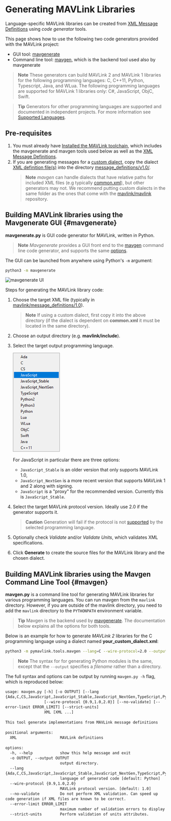 # Generating MAVLink Libraries

Language-specific MAVLink libraries can be created from [XML Message Definitions](../messages/README.md) using *code generator* tools.

This page shows how to use the following two code generators provided with the MAVLink project:
- GUI tool: [mavgenerate](#mavgenerate)
- Command line tool: [mavgen](#mavgen), which is the backend tool used also by mavgenerate

> **Note** These generators can build MAVLink 2 and MAVLink 1 libraries for the following programming languages: C, C++11, Python, Typescript, Java, and WLua. The following programming languages are supported for MAVLink 1 libraries only: C#, JavaScript, ObjC, Swift.

<span></span>
> **Tip** Generators for other programming languages are supported and documented in independent projects.
  For more information see [Supported Languages](../README.md#supported_languages).


## Pre-requisites

1. You must already have [Installed the MAVLink toolchain](../getting_started/installation.md), which includes the mavgenerate and mavgen tools used below as well as the [XML Message Definitions](../messages/README.md).
1. If you are generating messages for a [custom dialect](../messages/README.md#dialects), copy the dialect [XML definition file(s)](../messages/README.md#xml-definition-files--dialects) into the directory [message_definitions/v1.0/](https://github.com/mavlink/mavlink/tree/master/message_definitions/v1.0).
   > **Note** *mavgen* can handle dialects that have relative paths for included XML files (e.g typically [common.xml](../messages/common.md)), but other generators may not. 
     We recommend putting custom dialects in the same folder as the ones that come with the [mavlink/mavlink](https://github.com/mavlink/mavlink) repository.

## Building MAVLink libraries using the Mavgenerate GUI {#mavgenerate}

**mavgenerate.py** is GUI code generator for MAVLink, written in Python.

> **Note** *Mavgenerate* provides a GUI front end to the [mavgen](#mavgen) command line code generator, and supports the same [options](#mavgen_options).

The GUI can be launched from anywhere using Python's `-m` argument:

```sh
python3 -m mavgenerate
```

![mavgenerate UI](../../assets/mavgen/mavlink_generator.png)

Steps for generating the MAVLink library code:
1. Choose the target XML file (typically in [mavlink/message_definitions/1.0](https://github.com/mavlink/mavlink/tree/master/message_definitions/v1.0)).

   > **Note** If using a custom dialect, first copy it into the above directory (if the dialect is dependent on **common.xml** it must be located in the same directory).
1. Choose an output directory (e.g. **mavlink/include**).
1. Select the target output programming language.

   ![mavgenerate UI - language list](../../assets/mavgen/malink_gen_ui_languages.png)
   
   For JavaScript in particular there are three options:
     - `JavaScript_Stable` is an older version that only supports MAVLink 1.0,
     - `JavaScript_NextGen` is a more recent version that supports MAVLink 1 and 2 along with signing.
     - `JavaScript` is a "proxy" for the recommended version. Currently this is `JavaScript_Stable`.

1. Select the target MAVLink protocol version. Ideally use 2.0 if the generator supports it.
   > **Caution** Generation will fail if the protocol is not [supported](../README.md#supported_languages) by the selected programming language.

1. Optionally check *Validate* and/or  *Validate Units*, which validates XML specifications.

1. Click **Generate** to create the source files for the MAVLink library and the chosen dialect.


## Building MAVLink libraries using the Mavgen Command Line Tool {#mavgen}

**mavgen.py** is a command line tool for generating MAVLink libraries for various programming languages.
You can run mavgen from the `mavlink` directory. However, if you are outside of the mavlink directory, you need to add the `mavlink` directory to the `PYTHONPATH` environment variable.

> **Tip** Mavgen is the backend used by [mavgenerate](#mavgenerate). The documentation below explains all the options for both tools.

Below is an example for how to generate *MAVLink 2* libraries for the C programming language using a dialect named **your_custom_dialect.xml**:

```sh
python3 -m pymavlink.tools.mavgen --lang=C --wire-protocol=2.0 --output=generated/include/mavlink/v2.0 message_definitions/v1.0/your_custom_dialect.xml
```

> **Note** The syntax for for generating Python modules is the same, except that the `--output` specifies a *filename* rather than a directory.
  <!-- https://github.com/ArduPilot/pymavlink/issues/203 -->

<span id="mavgen_options"></span>
The full syntax and options can be output by running `mavgen.py -h` flag, which is reproduced below:

```
usage: mavgen.py [-h] [-o OUTPUT] [--lang {Ada,C,CS,JavaScript,JavaScript_Stable,JavaScript_NextGen,TypeScript,Python2,Python3,Python,Lua,WLua,ObjC,Swift,Java,C++11}]
                 [--wire-protocol {0.9,1.0,2.0}] [--no-validate] [--error-limit ERROR_LIMIT] [--strict-units]
                 XML [XML ...]

This tool generate implementations from MAVLink message definitions

positional arguments:
  XML                   MAVLink definitions

options:
  -h, --help            show this help message and exit
  -o OUTPUT, --output OUTPUT
                        output directory.
  --lang {Ada,C,CS,JavaScript,JavaScript_Stable,JavaScript_NextGen,TypeScript,Python2,Python3,Python,Lua,WLua,ObjC,Swift,Java,C++11}
                        language of generated code [default: Python]
  --wire-protocol {0.9,1.0,2.0}
                        MAVLink protocol version. [default: 1.0]
  --no-validate         Do not perform XML validation. Can speed up code generation if XML files are known to be correct.
  --error-limit ERROR_LIMIT
                        maximum number of validation errors to display
  --strict-units        Perform validation of units attributes.
```
